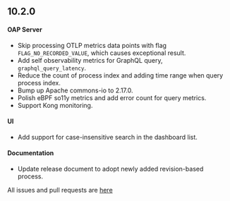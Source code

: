 ## 10.2.0

#### OAP Server

* Skip processing OTLP metrics data points with flag `FLAG_NO_RECORDED_VALUE`, which causes exceptional result.
* Add self observability metrics for GraphQL query, `graphql_query_latency`.
* Reduce the count of process index and adding time range when query process index.
* Bump up Apache commons-io to 2.17.0.
* Polish eBPF so11y metrics and add error count for query metrics.
* Support Kong monitoring.

#### UI

* Add support for case-insensitive search in the dashboard list.

#### Documentation
* Update release document to adopt newly added revision-based process.

All issues and pull requests are [here](https://github.com/apache/skywalking/milestone/224?closed=1)
